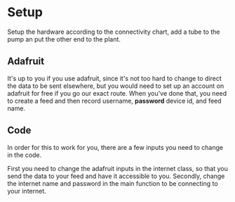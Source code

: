 # Setup

Setup the hardware according to the connectivity chart, add a tube to the pump an put the other end to the plant.

## Adafruit
It's up to you if you use adafruit, since it's not too hard to change to direct the data to be sent elsewhere, but you would need to set up an account on adafruit for free if you go our exact route. When you've done that, you need to create a feed and then record username, **password** device id, and feed name.

## Code
In order for this to work for you, there are a few inputs you need to change in the code.

First you need to change the adafruit inputs in the internet class, so that you send the data to your feed and have it accessible to you.
Secondly, change the internet name and password in the main function to be connecting to your internet.

